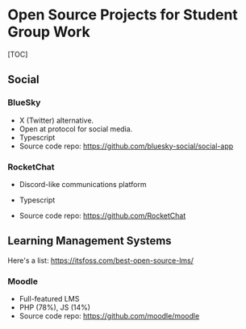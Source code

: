 <h1>Open Source Projects for Student Group Work</h1>

[TOC]

## Social

### BlueSky

- X (Twitter) alternative.
- Open at protocol for social media.
- Typescript
- Source code repo: https://github.com/bluesky-social/social-app

### RocketChat

- Discord-like communications platform

- Typescript

- Source code repo: https://github.com/RocketChat


## Learning Management Systems

Here's a list: https://itsfoss.com/best-open-source-lms/

### Moodle

- Full-featured LMS
- PHP (78%), JS (14%)
- Source code repo: https://github.com/moodle/moodle



